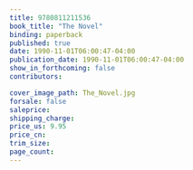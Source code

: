 ```yaml
---
title: 9780811211536
book_title: "The Novel"
binding: paperback
published: true
date: 1990-11-01T06:00:47-04:00
publication_date: 1990-11-01T06:00:47-04:00
show_in_forthcoming: false
contributors:

cover_image_path: The_Novel.jpg
forsale: false
saleprice:
shipping_charge:
price_us: 9.95
price_cn:
trim_size:
page_count:
---
```


